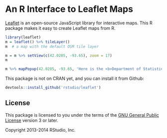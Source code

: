 # An R Interface to Leaflet Maps

[Leaflet](http://leafletjs.com) is an open-source JavaScript library for
interactive maps. This R package makes it easy to create Leaflet maps from R.

```r
library(leaflet)
m = leaflet() %>% tileLayer()
m  # a map with the default OSM tile layer

m = m %>% setView(c(42.0285, -93.65), zoom = 17)
m

m %>% mapPopup(42.0285, -93.65, 'Here is the <b>Department of Statistics</b>, ISU')
```

This package is not on CRAN yet, and you can install it from Github:

```r
devtools::install_github('rstudio/leaflet')
```

## License

This package is licensed to you under the terms of the [GNU General Public
License](http://www.gnu.org/licenses/gpl.html) version 3 or later.

Copyright 2013-2014 RStudio, Inc.
